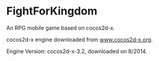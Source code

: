 # FightForKingdom
An RPG mobile game based on cocos2d-x.

cocos2d-x engine downloaded from www.cocos2d-x.org.

Engine Version:
cocos2d-x-3.2, downloaded on 8/2014.

